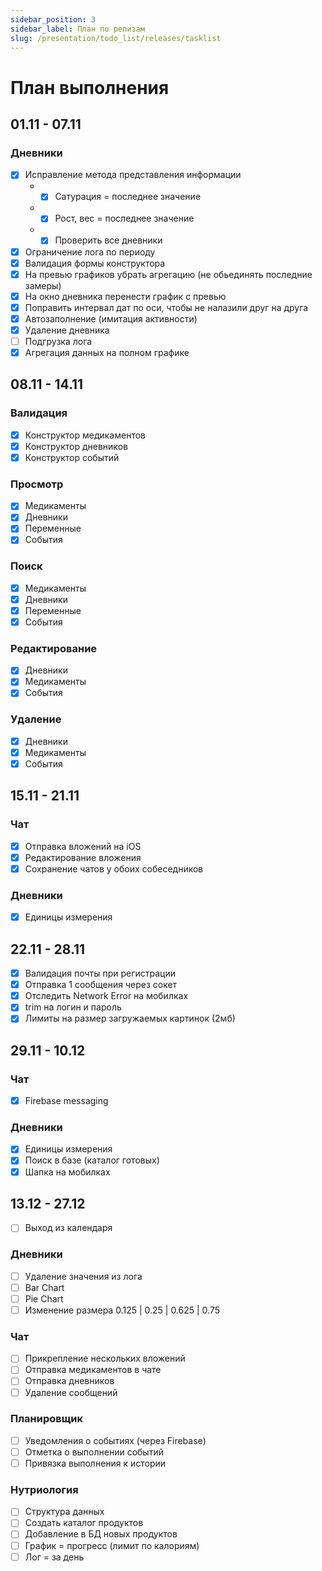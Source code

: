 ```yaml
---
sidebar_position: 3
sidebar_label: План по релизам
slug: /presentation/todo_list/releases/tasklist
---
```


# План выполнения

## 01.11 - 07.11

### Дневники

- [x] Исправление метода представления информации
  - - [x] Сатурация = последнее значение
  - - [x] Рост, вес = последнее значение
  - - [x] Проверить все дневники
- [x] Ограничение лога по периоду
- [x] Валидация формы конструктора
- [x] На превью графиков убрать агрегацию (не обьединять последние замеры)
- [x] На окно дневника перенести график с превью
- [x] Поправить интервал дат по оси, чтобы не налазили друг на друга
- [x] Автозаполнение (имитация активности)
- [x] Удаление дневника
- [ ] Подгрузка лога
- [x] Агрегация данных на полном графике

## 08.11 - 14.11

### Валидация

- [x] Конструктор медикаментов
- [x] Конструктор дневников
- [x] Конструктор событий

### Просмотр

- [x] Медикаменты
- [x] Дневники
- [x] Переменные
- [x] События

### Поиск

- [x] Медикаменты
- [x] Дневники
- [x] Переменные
- [x] События

### Редактирование

- [x] Дневники
- [x] Медикаменты
- [x] События

### Удаление

- [x] Дневники
- [x] Медикаменты
- [x] События

## 15.11 - 21.11

### Чат

- [x] Отправка вложений на iOS
- [x] Редактирование вложения
- [x] Сохранение чатов у обоих собеседников

### Дневники

- [x] Единицы измерения

## 22.11 - 28.11

- [x] Валидация почты при регистрации
- [x] Отправка 1 сообщения через сокет
- [x] Отследить Network Error на мобилках
- [x] trim на логин и пароль
- [x] Лимиты на размер загружаемых картинок (2мб)

## 29.11 - 10.12

### Чат

- [x] Firebase messaging

### Дневники

- [x] Единицы измерения
- [x] Поиск в базе (каталог готовых)
- [x] Шапка на мобилках

## 13.12 - 27.12

- [ ] Выход из календаря

### Дневники

- [ ] Удаление значения из лога
- [ ] Bar Chart
- [ ] Pie Chart
- [ ] Изменение размера 0.125 | 0.25 | 0.625 | 0.75

### Чат

- [ ] Прикрепление нескольких вложений
- [ ] Отправка медикаментов в чате
- [ ] Отправка дневников
- [ ] Удаление сообщений

### Планировщик

- [ ] Уведомления о событиях (через Firebase)
- [ ] Отметка о выполнении событий
- [ ] Привязка выполнения к истории

### Нутриология

- [ ] Структура данных
- [ ] Создать каталог продуктов
- [ ] Добавление в БД новых продуктов
- [ ] График = прогресс (лимит по калориям)
- [ ] Лог = за день
